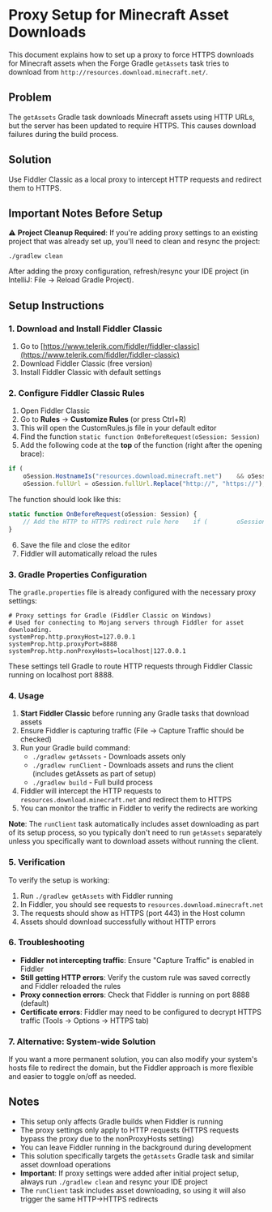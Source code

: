 # Proxy Setup for Minecraft Asset Downloads  
  
This document explains how to set up a proxy to force HTTPS downloads for Minecraft assets when the Forge Gradle `getAssets` task tries to download from `http://resources.download.minecraft.net/`.  
  
## Problem  
The `getAssets` Gradle task downloads Minecraft assets using HTTP URLs, but the server has been updated to require HTTPS. This causes download failures during the build process.  
  
## Solution  
Use Fiddler Classic as a local proxy to intercept HTTP requests and redirect them to HTTPS.  
  
## Important Notes Before Setup  
  
⚠️ **Project Cleanup Required**: If you're adding proxy settings to an existing project that was already set up, you'll need to clean and resync the project:  
  
```  bas
./gradlew clean
```  
  
After adding the proxy configuration, refresh/resync your IDE project (in IntelliJ: File → Reload Gradle Project).  
  
## Setup Instructions  
  
### 1. Download and Install Fiddler Classic  
  
1. Go to [https://www.telerik.com/fiddler/fiddler-classic](https://www.telerik.com/fiddler/fiddler-classic)  
2. Download Fiddler Classic (free version)  
3. Install Fiddler Classic with default settings  
  
### 2. Configure Fiddler Classic Rules  
  
1. Open Fiddler Classic  
2. Go to **Rules** → **Customize Rules** (or press Ctrl+R)  
3. This will open the CustomRules.js file in your default editor  
4. Find the function `static function OnBeforeRequest(oSession: Session)`  
5. Add the following code at the **top** of the function (right after the opening brace):  
  
```javascript  
if (  
    oSession.HostnameIs("resources.download.minecraft.net")    && oSession.fullUrl.StartsWith("http://")) {  
    oSession.fullUrl = oSession.fullUrl.Replace("http://", "https://");}  
```  
  
The function should look like this:  
```javascript  
static function OnBeforeRequest(oSession: Session) {  
    // Add the HTTP to HTTPS redirect rule here    if (        oSession.HostnameIs("resources.download.minecraft.net")        && oSession.fullUrl.StartsWith("http://")    ) {        oSession.fullUrl = oSession.fullUrl.Replace("http://", "https://");    }        // ...existing code...  
}  
```  
  
6. Save the file and close the editor  
7. Fiddler will automatically reload the rules  
  
### 3. Gradle Properties Configuration  
  
The `gradle.properties` file is already configured with the necessary proxy settings:  
  
```properties  
# Proxy settings for Gradle (Fiddler Classic on Windows)  
# Used for connecting to Mojang servers through Fiddler for asset downloading.  
systemProp.http.proxyHost=127.0.0.1  
systemProp.http.proxyPort=8888  
systemProp.http.nonProxyHosts=localhost|127.0.0.1  
```  
  
These settings tell Gradle to route HTTP requests through Fiddler Classic running on localhost port 8888.  
  
### 4. Usage  
  
1. **Start Fiddler Classic** before running any Gradle tasks that download assets  
2. Ensure Fiddler is capturing traffic (File → Capture Traffic should be checked)  
3. Run your Gradle build command:  
   - `./gradlew getAssets` - Downloads assets only  
   - `./gradlew runClient` - Downloads assets and runs the client (includes getAssets as part of setup)  
   - `./gradlew build` - Full build process  
4. Fiddler will intercept the HTTP requests to `resources.download.minecraft.net` and redirect them to HTTPS  
5. You can monitor the traffic in Fiddler to verify the redirects are working  
  
**Note**: The `runClient` task automatically includes asset downloading as part of its setup process, so you typically don't need to run `getAssets` separately unless you specifically want to download assets without running the client.  
  
### 5. Verification  
  
To verify the setup is working:  
1. Run `./gradlew getAssets` with Fiddler running  
2. In Fiddler, you should see requests to `resources.download.minecraft.net`  
3. The requests should show as HTTPS (port 443) in the Host column  
4. Assets should download successfully without HTTP errors  
  
### 6. Troubleshooting  
  
- **Fiddler not intercepting traffic**: Ensure "Capture Traffic" is enabled in Fiddler  
- **Still getting HTTP errors**: Verify the custom rule was saved correctly and Fiddler reloaded the rules  
- **Proxy connection errors**: Check that Fiddler is running on port 8888 (default)  
- **Certificate errors**: Fiddler may need to be configured to decrypt HTTPS traffic (Tools → Options → HTTPS tab)  
  
### 7. Alternative: System-wide Solution  
  
If you want a more permanent solution, you can also modify your system's hosts file to redirect the domain, but the Fiddler approach is more flexible and easier to toggle on/off as needed.  
  
## Notes  
  
- This setup only affects Gradle builds when Fiddler is running  
- The proxy settings only apply to HTTP requests (HTTPS requests bypass the proxy due to the nonProxyHosts setting)  
- You can leave Fiddler running in the background during development  
- This solution specifically targets the `getAssets` Gradle task and similar asset download operations  
- **Important**: If proxy settings were added after initial project setup, always run `./gradlew clean` and resync your IDE project  
- The `runClient` task includes asset downloading, so using it will also trigger the same HTTP→HTTPS redirects